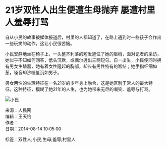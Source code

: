 # 21岁双性人出生便遭生母抛弃 屡遭村里人羞辱打骂

自从小民的故事被媒体报道后，村里的人都知道了，在路上遇到时一些孩子会作出一些玩笑的动作，这让小民很苦恼。

小民安静地坐在椅子上，一头整齐利落的短发遮住了她的眉梢，面对记者的采访，她似乎不知如何回答，低头沉默，或偶尔迸出三两短句。自一出生，小民便同时拥有男女生殖器，她有着女性隆起的胸部，却长有男性特有的喉结；她手指纤细如葱，嗓音却沙哑低沉如男子。

男女两性的生理特征在一名21岁的少年身上融合，这是她区别于常人的最大特征。这种特征，模糊了她21年的人生，也为她带来无尽的嘲笑、羞辱与打骂。

![小民](./W020140814365562014940.jpg)

来源：人民网  
编辑：王天怡  
作者：  
日期：2014-08-14 10:05:00

标签：双性人;小民;生母;羞辱;村里人
<!-- tcd_original_link http://gongyi.cnr.cn/gsgy/gsgy/201408/t20140814_516219391.shtml -->
